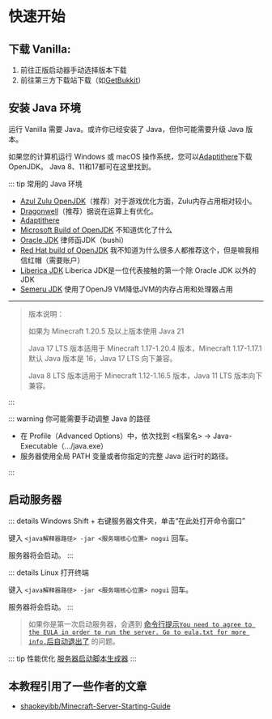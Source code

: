 # 快速开始

## 下载 Vanilla: 

1. 前往正版启动器手动选择版本下载
2. 前往第三方下载站下载（如[GetBukkit](https://getbukkit.org/download/vanilla)）

## 安装 Java 环境

运行 Vanilla 需要 Java。或许你已经安装了 Java，但你可能需要升级 Java 版本。

如果您的计算机运行 Windows 或 macOS 操作系统，您可以[Adaptithere](https://adoptium.net/zh-CN/temurin/releases/)下载OpenJDK。 Java 8、11和17都可在这里找到。

::: tip 常用的 Java 环境

- [Azul Zulu OpenJDK](https://www.azul.com/downloads/)（推荐）对于游戏优化方面，Zulu内存占用相对较小。
- [Dragonwell](https://github.com/dragonwell-project)（推荐）据说在运算上有优化。
- [Adaptithere](https://adoptium.net/zh-CN/temurin/releases/)
- [Microsoft Build of OpenJDK](https://learn.microsoft.com/zh-cn/java/openjdk/download) 不知道优化了什么
- [Oracle JDK](https://www.oracle.com/java/technologies/downloads/) 律师函JDK（bushi）
- [Red Hat build of OpenJDK](https://developers.redhat.com/products/openjdk/download) 我不知道为什么很多人都推荐这个，但是嘛我相信红帽（需要账户）
- [Liberica JDK](https://bell-sw.com/pages/downloads/) Liberica JDK是一位代表接触的第一个除 Oracle JDK 以外的JDK
- [Semeru JDK](https://developer.ibm.com/languages/java/semeru-runtimes/downloads/) 使用了OpenJ9 VM降低JVM的内存占用和处理器占用

-------

>版本说明：
>
>如果为 Minecraft 1.20.5 及以上版本使用 Java 21
>
>Java 17 LTS 版本适用于 Minecraft 1.17-1.20.4 版本，Minecraft 1.17-1.17.1 默认 Java 版本是 16，Java 17 LTS 向下兼容。
>
>Java 8 LTS 版本适用于 Minecraft 1.12-1.16.5 版本，Java 11 LTS 版本向下兼容。

:::

::: warning 你可能需要手动调整 Java 的路径

- 在 Profile（Advanced Options）中，依次找到 <档案名> -> Java-Executable（.../java.exe）
- 服务器使用全局 PATH 变量或者你指定的完整 Java 运行时的路径。

:::

## 启动服务器

::: details Windows
Shift + 右键服务器文件夹，单击“在此处打开命令窗口”

键入 `<java解释器路径> -jar <服务端核心位置> nogui` 回车。

服务器将会启动。
:::

::: details Linux
打开终端

键入 `<java解释器路径> -jar <服务端核心位置> nogui` 回车。

服务器将会启动。
:::

>如果你是第一次启动服务器，会遇到 [命令行提示`You need to agree to the EULA in order to run the server. Go to eula.txt for more info.`后自动退出了](FAQ) 的问题。

::: tip 性能优化
[服务器启动脚本生成器](https://flags.sh.cn/)
:::

## 本教程引用了一些作者的文章

- [shaokeyibb/Minecraft-Server-Starting-Guide](https://github.com/shaokeyibb/Minecraft-Server-Starting-Guide)
